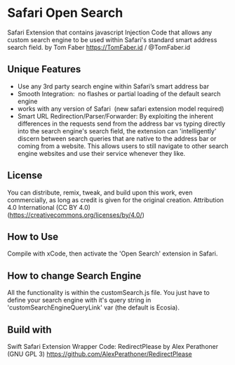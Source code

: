 # Safari Open Search
Safari Extension that contains javascript Injection Code that allows any custom search engine to be used within Safari's standard smart address search field.
by Tom Faber
https://TomFaber.id / @TomFaber.id

## Unique Features
- Use any 3rd party search engine within Safari’s smart address bar
- Smooth Integration:  no flashes or partial loading of the default search engine
- works with any version of Safari  (new safari extension model required)
- Smart URL Redirection/Parser/Forwarder: By exploiting the inherent differences in the requests send from the address bar vs typing directly into the search engine's search field, the extension can 'intelligently’ discern between search queries that are native to the address bar or coming from a website. This allows users to still navigate to other search engine websites and use their service whenever they like.

## License
You can distribute, remix, tweak, and build upon this work,
even commercially, as long as credit is given for the original creation.
Attribution 4.0 International (CC BY 4.0)
(https://creativecommons.org/licenses/by/4.0/)

## How to Use
Compile with xCode, then activate the 'Open Search' extension in Safari.

## How to change Search Engine
All the functionality is within the customSearch.js file. You just have to define your search engine with it's query string in 'customSearchEngineQueryLink' var (the default is Ecosia).

## Build with
Swift Safari Extension Wrapper Code:
RedirectPlease by Alex Perathoner (GNU GPL 3)
https://github.com/AlexPerathoner/RedirectPlease
